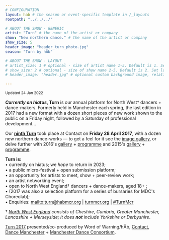 ```yaml
---
# CONFIGURATION
layout: hab # the season or event-specific template in /_layouts
rootpath: "../../../"

# ABOUT THE SHOW - GENERIC
artist: "Turn" # the name of the artist or company
show: "New northern dance." # the name of the artist or company
show_size: 5
header_image: "header_turn_photo.jpg"   
season: "Turn by hÅb"

# ABOUT THE SHOW - LAYOUT
# artist_size: 1 # optional - size of artist name 1-5. Default is 1. Set longer names to lower values
# show_size: 2 # optional - size of show name 2-5. Default is 2. Set longer names to lower values
# header_image: "header.jpg" # optional custom background image, relative to current page

---
```

<small>Updated 24 Jan 2022</small>         
        
***Currently on hiatus*, Turn** is our annual platform for North West† dancers + dance-makers. Formerly held in Manchester each spring, the last edition in 2017 had a new format with a dozen short pieces of new work shown to the public on a Friday night, followed by a Saturday of professional development…        
         
Our [**ninth Turn**](/archive/2017-turn) took place at Contact on **Friday 28 April 2017**, with a dozen new northern dance-works — to get a feel for it see the [image gallery](/galleries/2017-turn), or delve further with 2016's [gallery](/galleries/2016-turn) + [programme](/archive/2015-turn) and 2015's [gallery](/galleries/2015-turn) + [programme](/archive/2015-turn).       
         
**Turn is:**        
• currently on hiatus; we *hope* to return in 2023;        
• a public micro-festival + open submission platform;        
• an opportunity for artists to meet, show + peer-review work;        
• an artist networking event;      
• open to North West England† dancers + dance-makers, aged 18+ ;         
• (2017 was also a selection platform for a series of bursaries for MDC's Choreolab);        
• Enquiries: <mailto:turn@habmcr.org> | <a href="http://turnmcr.org" target="_blank">turnmcr.org</a> | <a href="http://twitter.com/hashtag/TurnMcr" target="_blank">#TurnMcr</a>          
        
† *<a href="http://en.wikipedia.org/wiki/North_West_England" target="_blank">North West England</a> consists of Cheshire, Cumbria, Greater Manchester, Lancashire + Merseyside; it does **not** include Yorkshire or Derbyshire*.        
         
[Turn 2017](/archive/2017-turn) presented/co-produced by Word of Warning/hÅb, <a href="http://contactmcr.com" target="_blank">Contact</a>, <a href="http://www.digm.org" target="_blank">Dance Manchester</a> + <a href="http://bit.ly/McrDanceConsortium" target="_blank">Manchester Dance Consortium</a>.
